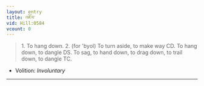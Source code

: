 ```yaml
---
layout: entry
title: འཇོལ་
vid: Hill:0584
vcount: 0
---
```

> 1\. To hang down\. 2\. (for 'byol) To turn aside, to make way CD\. To hang down, to dangle DS\. To sag, to hand down, to drag down, to trail down, to dangle TC\.

* Volition: _Involuntary_

---

